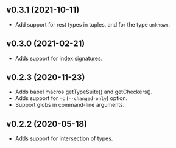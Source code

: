 ## v0.3.1 (2021-10-11)
- Add support for rest types in tuples, and for the type `unknown`.

## v0.3.0 (2021-02-21)
- Adds support for index signatures.

## v0.2.3 (2020-11-23)
- Adds babel macros getTypeSuite() and getCheckers().
- Adds support for `-c` (`--changed-only`) option.
- Support globs in command-line arguments.

## v0.2.2 (2020-05-18)
- Adds support for intersection of types.
